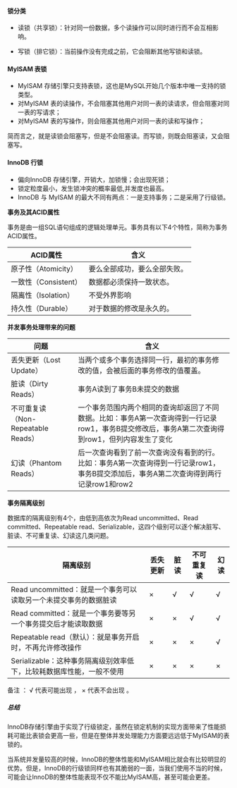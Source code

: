 #### 锁分类

+ 读锁（共享锁）：针对同一份数据，多个读操作可以同时进行而不会互相影响。

+ 写锁（排它锁）：当前操作没有完成之前，它会阻断其他写锁和读锁。

#### MyISAM 表锁

+ MyISAM 存储引擎只支持表锁，这也是MySQL开始几个版本中唯一支持的锁类型。
+ 对MyISAM 表的读操作，不会阻塞其他用户对同一表的读请求，但会阻塞对同一表的写请求；
+ 对MyISAM 表的写操作，则会阻塞其他用户对同一表的读和写操作；

​	简而言之，就是读锁会阻塞写，但是不会阻塞读。而写锁，则既会阻塞读，又会阻塞写。

#### InnoDB 行锁

+ 偏向InnoDB 存储引擎，开销大，加锁慢；会出现死锁；
+ 锁定粒度最小，发生锁冲突的概率最低,并发度也最高。
+ InnoDB 与 MyISAM 的最大不同有两点：一是支持事务；二是采用了行级锁。

**事务及其ACID属性**

事务是由一组SQL语句组成的逻辑处理单元。事务具有以下4个特性，简称为事务ACID属性。

| ACID属性             | 含义                         |
| -------------------- | ---------------------------- |
| 原子性（Atomicity）  | 要么全部成功，要么全部失败。 |
| 一致性（Consistent） | 数据都必须保持一致状态。     |
| 隔离性（Isolation）  | 不受外界影响                 |
| 持久性（Durable）    | 对于数据的修改是永久的。     |

**并发事务处理带来的问题**

| 问题                               | 含义                                                         |
| ---------------------------------- | ------------------------------------------------------------ |
| 丢失更新（Lost Update）            | 当两个或多个事务选择同一行，最初的事务修改的值，会被后面的事务修改的值覆盖。 |
| 脏读（Dirty Reads）                | 事务A读到了事务B未提交的数据                                 |
| 不可重复读（Non-Repeatable Reads） | 一个事务范围内两个相同的查询却返回了不同数据。比如：事务A第一次查询得到一行记录row1，事务B提交修改后，事务A第二次查询得到row1，但列内容发生了变化 |
| 幻读（Phantom Reads）              | 后一次查询看到了前一次查询没有看到的行。比如：事务A第一次查询得到一行记录row1，事务B提交添加后，事务A第二次查询得到两行记录row1和row2 |

**事务隔离级别**

数据库的隔离级别有4个，由低到高依次为Read uncommitted、Read committed、Repeatable read、Serializable，这四个级别可以逐个解决脏写、脏读、不可重复读、幻读这几类问题。

| 隔离级别                                                     | 丢失更新 | 脏读 | 不可重复读 | 幻读 |
| ------------------------------------------------------------ | -------- | ---- | ---------- | ---- |
| Read uncommitted：就是一个事务可以读取另一个未提交事务的数据脏读 | ×        | √    | √          | √    |
| Read committed：就是一个事务要等另一个事务提交后才能读取数据 | ×        | ×    | √          | √    |
| Repeatable read（默认）：就是事务开启时，不再允许修改操作    | ×        | ×    | ×          | √    |
| Serializable：这种事务隔离级别效率低下，比较耗数据库性能，一般不使用 | ×        | ×    | ×          | ×    |

备注 ： √  代表可能出现 ， × 代表不会出现 。

##### 总结

InnoDB存储引擎由于实现了行级锁定，虽然在锁定机制的实现方面带来了性能损耗可能比表锁会更高一些，但是在整体并发处理能力方面要远远低于MyISAM的表锁的。

当系统并发量较高的时候，InnoDB的整体性能和MyISAM相比就会有比较明显的优势。但是，InnoDB的行级锁同样也有其脆弱的一面，当我们使用不当的时候，可能会让InnoDB的整体性能表现不仅不能比MyISAM高，甚至可能会更差。